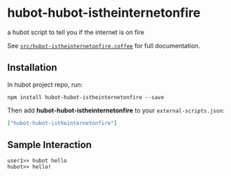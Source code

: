 # hubot-hubot-istheinternetonfire

a hubot script to tell you if the internet is on fire

See [`src/hubot-istheinternetonfire.coffee`](src/hubot-istheinternetonfire.coffee) for full documentation.

## Installation

In hubot project repo, run:

`npm install hubot-hubot-istheinternetonfire --save`

Then add **hubot-hubot-istheinternetonfire** to your `external-scripts.json`:

```json
["hubot-hubot-istheinternetonfire"]
```

## Sample Interaction

```
user1>> hubot hello
hubot>> hello!
```
